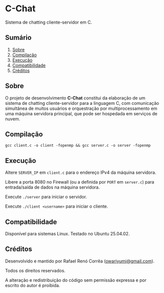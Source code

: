 # C-Chat
Sistema de chatting cliente-servidor em C.

## Sumário

1. [Sobre](#sobre)
2. [Compilação](#compilação)
3. [Execução](#execução)
4. [Compatibilidade](#compatibilidade)
4. [Créditos](#créditos)

## Sobre

O projeto de desenvolvimento __C-Chat__ constitui da elaboração de um sistema de chatting cliente-servidor para a linguagem C, com comunicação simultânea de muitos usuários e orquestração por multiprocessamento em uma máquina servidora principal, que pode ser hospedada em serviços de nuvem.

## Compilação

`gcc client.c -o client -fopenmp && gcc server.c -o server -fopenmp`

## Execução

Altere `SERVER_IP` em `client.c` para o endereço IPv4 da máquina servidora.

Libere a porta 8080 no Firewall (ou a definida por `PORT` em `server.c`) para entrada/saída de dados na máquina servidora.

Execute `./server` para iniciar o servidor.

Execute `./client <username>` para iniciar o cliente.

## Compatibilidade

Disponível para sistemas Linux. Testado no Ubuntu 25.04.02.

## Créditos

Desenvolvido e mantido por Rafael Renó Corrêa (owariyumi@gmail.com). 

Todos os direitos reservados.

A alteração e redistribuição do código sem permissão expressa e por escrito do autor é proíbida.
